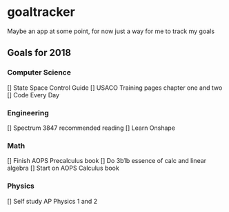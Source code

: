 # goaltracker
Maybe an app at some point, for now just a way for me to track my goals
## Goals for 2018
### Computer Science
[] State Space Control Guide
[] USACO Training pages chapter one and two
[] Code Every Day
### Engineering
[] Spectrum 3847 recommended reading
[] Learn Onshape
### Math
[] Finish AOPS Precalculus book
[] Do 3b1b essence of calc and linear algebra
[] Start on AOPS Calculus book
### Physics
[] Self study AP Physics 1 and 2
